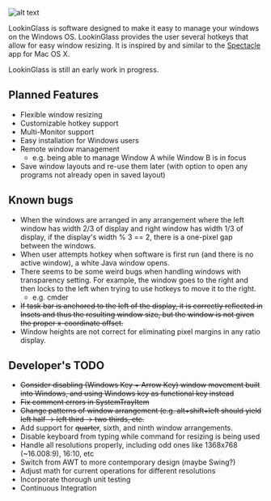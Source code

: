 ![alt text](https://raw.githubusercontent.com/yungnickyoung/Looking-Glass/master/src/main/resources/com/github/yungnickyoung/LookingGlass/logo.png "LookinGlass")

LookinGlass is software designed to make it easy to manage your windows on the Windows OS.
LookinGlass provides the user several hotkeys that allow for easy window resizing. It is inspired by and similar to the [Spectacle](https://github.com/eczarny/spectacle) app for Mac OS X.

LookinGlass is still an early work in progress.

## Planned Features
* Flexible window resizing
* Customizable hotkey support
* Multi-Monitor support
* Easy installation for Windows users
* Remote window management
  * e.g. being able to manage Window A while Window B is in focus
* Save window layouts and re-use them later (with option to open any programs not already open in saved layout)

## Known bugs
* When the windows are arranged in any arrangement where the left window has width 2/3 of display and right window has width 1/3 of display, if the display's width % 3 == 2, there is a one-pixel gap between the windows.
* When user attempts hotkey when software is first run (and there is no active window), a white Java window opens.
* There seems to be some weird bugs when handling windows with transparency setting. For example, the window goes to the right and then locks to the left when trying to use hotkeys to move it to the right.
  * e.g. cmder
* ~~If task bar is anchored to the left of the display, it is correctly reflected in Insets and thus the resulting window size, but the window is not given the proper x-coordinate offset.~~
* Window heights are not correct for eliminating pixel margins in any ratio display.

## Developer's TODO
* ~~Consider disabling (Windows Key + Arrow Key) window movement built into Windows, and using Windows key as functional key instead~~
* ~~Fix comment errors in SystemTrayItem~~
* ~~Change patterns of window arrangement (e.g. alt+shift+left should yield left half -> left third -> two thirds, etc.~~
* Add support for ~~quarter~~, sixth, and ninth window arrangements.
* Disable keyboard from typing while command for resizing is being used
* Handle all resolutions properly, including odd ones like 1368x768 (~16.008:9), 16:10, etc
* Switch from AWT to more contemporary design (maybe Swing?)
* Adjust math for current operations for different resolutions
* Incorporate thorough unit testing
* Continuous Integration
